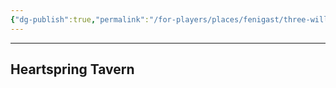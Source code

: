 ```yaml
---
{"dg-publish":true,"permalink":"/for-players/places/fenigast/three-willows/"}
---
```


***
## Heartspring Tavern
